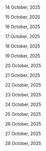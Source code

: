 14 October, 2025

15 October, 2025

16 October, 2025

17 October, 2025

18 October, 2025

19 October, 2025

20 October, 2025

21 October, 2025

22 October, 2025

23 October, 2025

24 October, 2025

25 October, 2025

26 October, 2025

27 October, 2025

28 October, 2025